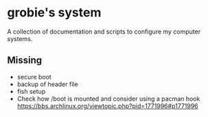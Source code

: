 # grobie's system

A collection of documentation and scripts to configure my computer systems.

## Missing

- secure boot
- backup of header file
- fish setup
- Check how /boot is mounted and consider using a pacman hook <https://bbs.archlinux.org/viewtopic.php?pid=1771996#p1771996>
